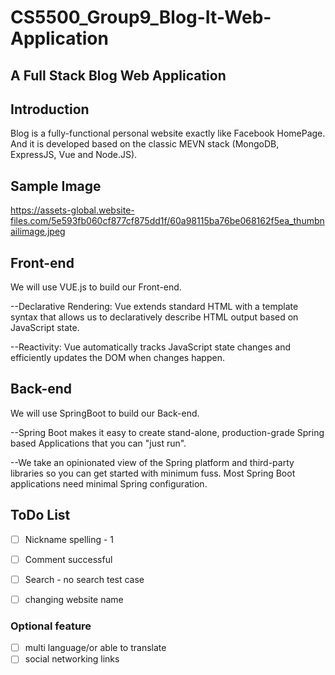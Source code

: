 # CS5500_Group9_Blog-It-Web-Application

## A Full Stack Blog Web Application

## Introduction

Blog is a fully-functional personal website exactly like Facebook HomePage. And it is developed based on the classic MEVN stack (MongoDB, ExpressJS, Vue and Node.JS).

## Sample Image
https://assets-global.website-files.com/5e593fb060cf877cf875dd1f/60a98115ba76be068162f5ea_thumbnailimage.jpeg


## Front-end

We will use VUE.js to build our Front-end. 

--Declarative Rendering: Vue extends standard HTML with a template syntax that allows us to declaratively describe HTML output based on JavaScript state.

--Reactivity: Vue automatically tracks JavaScript state changes and efficiently updates the DOM when changes happen.


## Back-end

We will use SpringBoot to build our Back-end.

--Spring Boot makes it easy to create stand-alone, production-grade Spring based Applications that you can "just run".

--We take an opinionated view of the Spring platform and third-party libraries so you can get started with minimum fuss. Most Spring Boot applications need minimal Spring configuration.

## ToDo List

 - [ ]  Nickname spelling - 1 
 - [ ]  Comment successful 
 - [ ]  Search - no search test case
 - [ ]  changing website name
 
 
 ### Optional feature
 
 - [ ]  multi language/or able to translate
 - [ ]  social networking links
